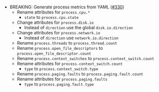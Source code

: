 - BREAKING: Generate process metrics from YAML
  ([#330](https://github.com/open-telemetry/semantic-conventions/pull/330))
  - Rename attributes for `process.cpu.*`
    - `state` to `process.cpu.state`
  - Change attributes for `process.disk.io`
    - Instead of `direction` use the global `disk.io.direction`
  - Change attributes for `process.network.io`
    - Instead of `direction` use `network.io.direction`
  - Rename `process.threads` to `process.thread.count`
  - Rename `process.open_file_descriptors` to `process.open_file_descriptor.count`
  - Rename `process.context_switches` to `process.context_switch.count`
  - Rename attributes for `process.context_switch.count`
    - `type` to `process.context_switch.type`
  - Rename `process.paging.faults` to `process.paging.fault.count`
  - Rename attributes for `process.paging.faults`
    - `type` to `process.paging.fault.type`
